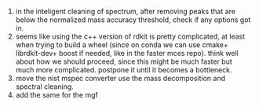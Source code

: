 1. in the inteligent cleaning of spectrum, after removing peaks that are below the normalized mass accuracy threshold, check if any options got in.
2. seems like using the c++ version of rdkit is pretty complicated, at least when trying to build a wheel (since on conda we can use cmake+ librdkit-dev+ boost if needed, like in the faster mces repo). think well about how we should proceed, since this might be much faster but much more complicated. postpone it until it becomes a bottleneck.
3. move the nist mspec converter use the mass decomposition and spectral cleaning.
4. add the same for the mgf